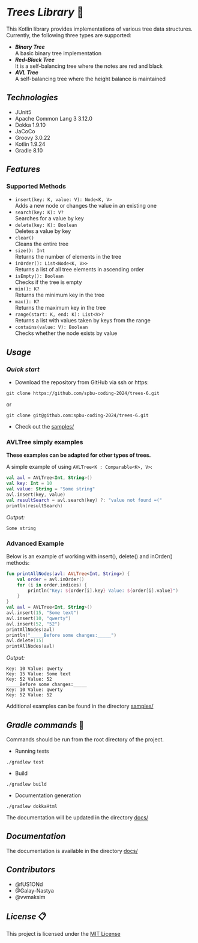 # ***Trees Library*** :deciduous_tree:

This Kotlin library provides implementations of various tree data structures. 
Currently, the following three types are supported:
+ ***Binary Tree***  
  A basic binary tree implementation
+ ***Red-Black Tree***  
  It is a self-balancing tree where the notes are red and black
+ ***AVL Tree***  
  A self-balancing tree where the height balance is maintained

## ***Technologies***
+ JUnit5
+ Apache Common Lang 3 3.12.0
+ Dokka 1.9.10
+ JaCoCo
+ Groovy 3.0.22
+ Kotlin 1.9.24
+ Gradle 8.10

## ***Features***

### **Supported Methods**

+ `insert(key: K, value: V): Node<K, V>`  
  Adds a new node or changes the value in an existing one
+ `search(key: K): V?`  
  Searches for a value by key
+ `delete(key: K): Boolean`  
  Deletes a value by key
+ `clear()`  
  Cleans the entire tree
+ `size(): Int`  
  Returns the number of elements in the tree
+ `inOrder(): List<Node<K, V>>`  
  Returns a list of all tree elements in ascending order
+ `isEmpty(): Boolean`  
  Checks if the tree is empty
+ `min(): K?`  
  Returns the minimum key in the tree
+ `max(): K?`  
  Returns the maximum key in the tree
+ `range(start: K, end: K): List<V>?`  
  Returns a list with values taken by keys from the range
+ `contains(value: V): Boolean`  
  Checks whether the node exists by value

## ***Usage***

### ***Quick start***
+ Download the repository from GitHub via ssh or https:
```
git clone https://github.com/spbu-coding-2024/trees-6.git
```
or
```
git clone git@github.com:spbu-coding-2024/trees-6.git
```

+ Check out the [samples/](src/main/kotlin/samples)

### **AVLTree simply examples**

**These examples can be adapted for other types of trees.**

A simple example of using `AVLTree<K : Comparable<K>, V>`:

```kotlin
val avl = AVLTree<Int, String>()
val key: Int = 10
val value: String = "Some string"
avl.insert(key, value)
val resultSearch = avl.search(key) ?: "value not found =("
println(resultSearch)
```

*Output:*
```
Some string
```

### **Advanced Example**

Below is an example of working with insert(), delete() and inOrder() methods:

```kotlin
fun printAllNodes(avl: AVLTree<Int, String>) {
    val order = avl.inOrder()
    for (i in order.indices) {
        println("Key: ${order[i].key} Value: ${order[i].value}")
    }
}
val avl = AVLTree<Int, String>()
avl.insert(15, "Some text")
avl.insert(10, "qwerty")
avl.insert(52, "52")
printAllNodes(avl)
println("_____Before some changes:_____")
avl.delete(15)
printAllNodes(avl)
```

*Output:*

```
Key: 10 Value: qwerty
Key: 15 Value: Some text
Key: 52 Value: 52
_____Before some changes:_____
Key: 10 Value: qwerty
Key: 52 Value: 52
```
Additional examples can be found in the directory [samples/](src/main/kotlin/samples)

## ***Gradle commands*** :elephant:
Commands should be run from the root directory of the project.

+ Running tests
```
./gradlew test
```
+ Build
```
./gradlew build
```

+ Documentation generation
```
./gradlew dokkaHtml
```
The documentation will be updated in the directory [docs/](docs/)

## ***Documentation***

The documentation is available in the directory [docs/](docs/)

## ***Contributors***

+ @fUS1ONd
+ @Galay-Nastya
+ @vvmaksim

## ***License*** :clipboard:

This project is licensed under the [MIT License](LICENSE)
